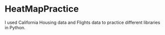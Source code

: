 # HeatMapPractice

I used California Housing data and Flights data to practice different libraries in Python. 
